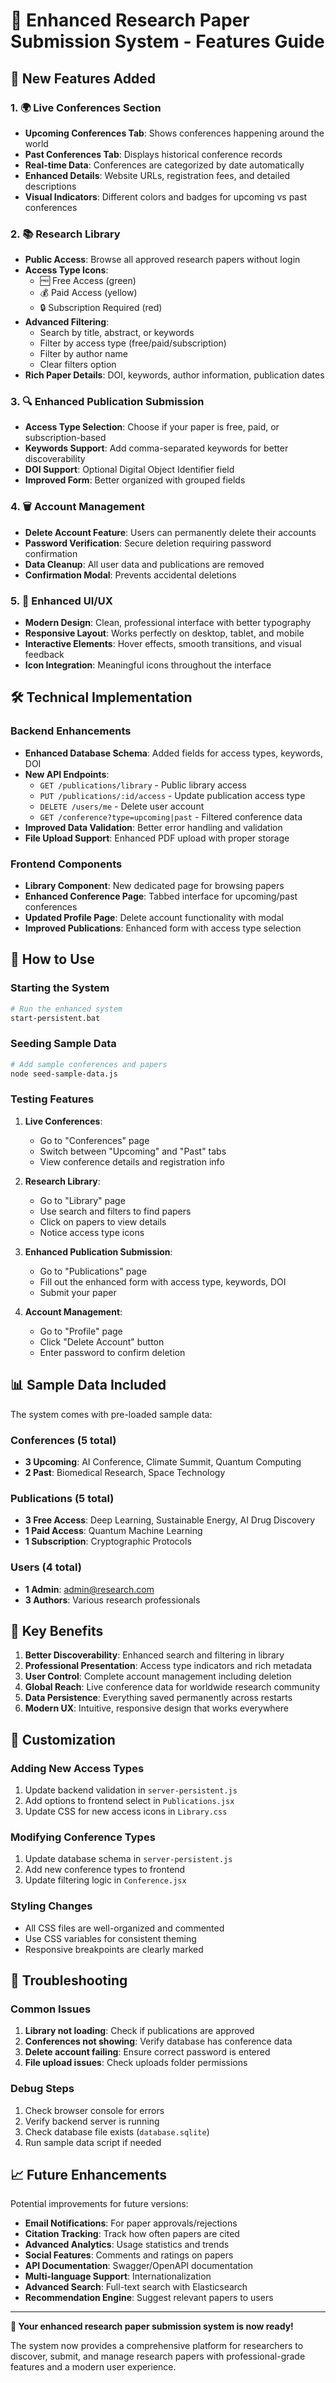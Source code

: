# 🚀 Enhanced Research Paper Submission System - Features Guide

## 🌟 New Features Added

### 1. 🌍 Live Conferences Section
- **Upcoming Conferences Tab**: Shows conferences happening around the world
- **Past Conferences Tab**: Displays historical conference records
- **Real-time Data**: Conferences are categorized by date automatically
- **Enhanced Details**: Website URLs, registration fees, and detailed descriptions
- **Visual Indicators**: Different colors and badges for upcoming vs past conferences

### 2. 📚 Research Library
- **Public Access**: Browse all approved research papers without login
- **Access Type Icons**: 
  - 🆓 Free Access (green)
  - 💰 Paid Access (yellow) 
  - 🔒 Subscription Required (red)
- **Advanced Filtering**:
  - Search by title, abstract, or keywords
  - Filter by access type (free/paid/subscription)
  - Filter by author name
  - Clear filters option
- **Rich Paper Details**: DOI, keywords, author information, publication dates

### 3. 🔍 Enhanced Publication Submission
- **Access Type Selection**: Choose if your paper is free, paid, or subscription-based
- **Keywords Support**: Add comma-separated keywords for better discoverability
- **DOI Support**: Optional Digital Object Identifier field
- **Improved Form**: Better organized with grouped fields

### 4. 🗑️ Account Management
- **Delete Account Feature**: Users can permanently delete their accounts
- **Password Verification**: Secure deletion requiring password confirmation
- **Data Cleanup**: All user data and publications are removed
- **Confirmation Modal**: Prevents accidental deletions

### 5. 🎨 Enhanced UI/UX
- **Modern Design**: Clean, professional interface with better typography
- **Responsive Layout**: Works perfectly on desktop, tablet, and mobile
- **Interactive Elements**: Hover effects, smooth transitions, and visual feedback
- **Icon Integration**: Meaningful icons throughout the interface

## 🛠️ Technical Implementation

### Backend Enhancements
- **Enhanced Database Schema**: Added fields for access types, keywords, DOI
- **New API Endpoints**:
  - `GET /publications/library` - Public library access
  - `PUT /publications/:id/access` - Update publication access type
  - `DELETE /users/me` - Delete user account
  - `GET /conference?type=upcoming|past` - Filtered conference data
- **Improved Data Validation**: Better error handling and validation
- **File Upload Support**: Enhanced PDF upload with proper storage

### Frontend Components
- **Library Component**: New dedicated page for browsing papers
- **Enhanced Conference Page**: Tabbed interface for upcoming/past conferences
- **Updated Profile Page**: Delete account functionality with modal
- **Improved Publications**: Enhanced form with access type selection

## 🚀 How to Use

### Starting the System
```bash
# Run the enhanced system
start-persistent.bat
```

### Seeding Sample Data
```bash
# Add sample conferences and papers
node seed-sample-data.js
```

### Testing Features

1. **Live Conferences**:
   - Go to "Conferences" page
   - Switch between "Upcoming" and "Past" tabs
   - View conference details and registration info

2. **Research Library**:
   - Go to "Library" page
   - Use search and filters to find papers
   - Click on papers to view details
   - Notice access type icons

3. **Enhanced Publication Submission**:
   - Go to "Publications" page
   - Fill out the enhanced form with access type, keywords, DOI
   - Submit your paper

4. **Account Management**:
   - Go to "Profile" page
   - Click "Delete Account" button
   - Enter password to confirm deletion

## 📊 Sample Data Included

The system comes with pre-loaded sample data:

### Conferences (5 total)
- **3 Upcoming**: AI Conference, Climate Summit, Quantum Computing
- **2 Past**: Biomedical Research, Space Technology

### Publications (5 total)
- **3 Free Access**: Deep Learning, Sustainable Energy, AI Drug Discovery
- **1 Paid Access**: Quantum Machine Learning
- **1 Subscription**: Cryptographic Protocols

### Users (4 total)
- **1 Admin**: admin@research.com
- **3 Authors**: Various research professionals

## 🎯 Key Benefits

1. **Better Discoverability**: Enhanced search and filtering in library
2. **Professional Presentation**: Access type indicators and rich metadata
3. **User Control**: Complete account management including deletion
4. **Global Reach**: Live conference data for worldwide research community
5. **Data Persistence**: Everything saved permanently across restarts
6. **Modern UX**: Intuitive, responsive design that works everywhere

## 🔧 Customization

### Adding New Access Types
1. Update backend validation in `server-persistent.js`
2. Add options to frontend select in `Publications.jsx`
3. Update CSS for new access icons in `Library.css`

### Modifying Conference Types
1. Update database schema in `server-persistent.js`
2. Add new conference types to frontend
3. Update filtering logic in `Conference.jsx`

### Styling Changes
- All CSS files are well-organized and commented
- Use CSS variables for consistent theming
- Responsive breakpoints are clearly marked

## 🐛 Troubleshooting

### Common Issues
1. **Library not loading**: Check if publications are approved
2. **Conferences not showing**: Verify database has conference data
3. **Delete account failing**: Ensure correct password is entered
4. **File upload issues**: Check uploads folder permissions

### Debug Steps
1. Check browser console for errors
2. Verify backend server is running
3. Check database file exists (`database.sqlite`)
4. Run sample data script if needed

## 📈 Future Enhancements

Potential improvements for future versions:
- **Email Notifications**: For paper approvals/rejections
- **Citation Tracking**: Track how often papers are cited
- **Advanced Analytics**: Usage statistics and trends
- **Social Features**: Comments and ratings on papers
- **API Documentation**: Swagger/OpenAPI documentation
- **Multi-language Support**: Internationalization
- **Advanced Search**: Full-text search with Elasticsearch
- **Recommendation Engine**: Suggest relevant papers to users

---

**🎉 Your enhanced research paper submission system is now ready!**

The system now provides a comprehensive platform for researchers to discover, submit, and manage research papers with professional-grade features and a modern user experience.

